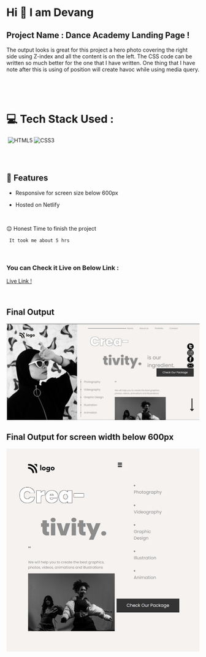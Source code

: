 # Hi 👋 I am Devang 
 


## Project Name : **Dance Academy Landing Page !**

The output looks is great for this project a hero photo covering the right side using Z-index and all the content is on the left. The CSS code can be written so much better for the one that I have written. One thing that I have note after this is using of position will create havoc while using media query.


</br>

​

# 💻 Tech Stack Used :

​
![HTML5](https://img.shields.io/badge/html5-%23E34F26.svg?style=for-the-badge&logo=html5&logoColor=white) ![CSS3](https://img.shields.io/badge/css3-%231572B6.svg?style=for-the-badge&logo=css3&logoColor=white) 

</br>
​

## 📝 Features

- Responsive for screen size below 600px

- Hosted on Netlify

</br>

😌 Honest Time to finish the project

     It took me about 5 hrs

</br>

### You can Check it Live on Below Link :


[Live Link !]()

</br>

##  Final Output

![pic](./pic.png)
</br>

##  Final Output for screen width below 600px
![pic](./mobile.png)

​

